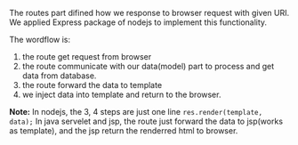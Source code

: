 The routes part difined how we response to browser request with given URI. 
We applied Express package of nodejs to implement this functionality.

The wordflow is:
1. the route get request from browser
2. the route communicate with our data(model) part to process and get data from database.
3. the route forward the data to template
4. we inject data into template and return to the browser.

**Note:**
In nodejs, the 3, 4 steps are just one line `res.render(template, data);`
In java servelet and jsp, the route just forward the data to jsp(works as template), and the jsp return the renderred html to browser.
